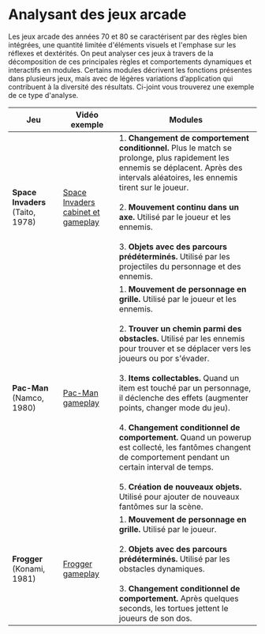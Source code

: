 # Analysant des jeux arcade

Les jeux arcade des années 70 et 80 se caractérisent par des règles bien intégrées, une quantité limitée d'éléments visuels et l'emphase sur les réflexes et dextérités. On peut analyser ces jeux à travers de la décomposition de ces principales règles et comportements dynamiques et interactifs en modules. Certains modules décrivent les fonctions présentes dans plusieurs jeux, mais avec de légères variations d’application qui contribuent à la diversité des résultats. Ci-joint vous trouverez une exemple de ce type d'analyse.

| Jeu                              | Vidéo exemple                                                           | Modules                                                                                                                                                                                                                                                                                                                                                                                                                                                                                                                                                                                                                                             |
| -------------------------------- | ----------------------------------------------------------------------- | --------------------------------------------------------------------------------------------------------------------------------------------------------------------------------------------------------------------------------------------------------------------------------------------------------------------------------------------------------------------------------------------------------------------------------------------------------------------------------------------------------------------------------------------------------------------------------------------------------------------------------------------------- |
| **Space Invaders** (Taito, 1978) | [Space Invaders cabinet et gameplay](https://youtu.be/DJMr36hLY38?t=19) | 1. **Changement de comportement conditionnel.** Plus le match se prolonge, plus rapidement les ennemis se déplacent. Après des intervals aléatoires, les ennemis tirent sur le joueur.<br><br>2. **Mouvement continu dans un axe.** Utilisé par le joueur et les ennemis.<br><br>3. **Objets avec des parcours prédéterminés.** Utilisé par les projectiles du personnage et des ennemis.<br>                                                                                                                                                                                                                                                       |
| **Pac-Man** (Namco, 1980)        | [Pac-Man gameplay](https://youtu.be/dScq4P5gn4A?t=32)                   | 1. **Mouvement de personnage en grille.** Utilisé par le joueur et les ennemis.<br><br>2. **Trouver un chemin parmi des obstacles.** Utilisé par les ennemis pour trouver et se déplacer vers les joueurs ou por s'évader.	<br><br>3. **Items collectables.** Quand un item est touché par un personnage, il déclenche des effets (augmenter points, changer mode du jeu).<br><br>4. **Changement conditionnel de comportement.** Quand un powerup est collecté, les fantômes changent de comportement pendant un certain interval de temps.<br><br>5. **Création de nouveaux objets.** Utilisé pour ajouter de nouveaux fantômes sur la scène.<br> |
| **Frogger** (Konami, 1981)       | [Frogger gameplay](https://youtu.be/l9eTOaNFwKQ?t=17)                   | 1. **Mouvement de personnage en grille.** Utilisé par le joueur.<br><br>2. **Objets avec des parcours prédéterminés.** Utilisé par les obstacles dynamiques.<br><br>3. **Changement conditionnel de comportement.** Après quelques seconds, les tortues jettent le joueurs de son dos.<br>                                                                                                                                                                                                                                                                                                                                                          |

